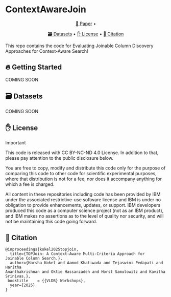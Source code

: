 # ContextAwareJoin

<p align="center">
    <a href="#">📄 Paper</a> • 
</p>

<p align="center">
    <a href="#%EF%B8%8F-datasets">🗃️ Datasets</a> • 
    <a href="#-license">✋ License</a> •
    <a href="#-citation">📜 Citation</a>
</p>



This repo contains the code for Evaluating Joinable Column Discovery Approaches for Context-Aware Search!

## 🔥 Getting Started

COMING SOON

## 🗃️ Datasets


COMING SOON

## ✋ License

> [!IMPORTANT]
> 
> This code is released with CC BY-NC-ND 4.0 License. In addition to that, please pay attention to the public disclosure below.

You are free to copy, modify and distribute this code only for the purpose of comparing this code to other code for scientific experimental purposes, where that distribution is not for a fee, nor does it accompany anything for which a fee is charged.

All content in these repositories including code has been provided by IBM under the associated restrictive-use software license and IBM is under no obligation to provide enhancements, updates, or support. IBM developers produced this code as a computer science project (not as an IBM product), and IBM makes no assertions as to the level of quality nor security, and will not be maintaining this code going forward.


## 📜 Citation

```
@inproceedings{kokel2025topjoin,
  title={TOPJoin: A Context-Aware Multi-Criteria Approach for
Joinable Column Search.},
  author={Harsha Kokel and Aamod Khatiwada and Tejaswini Pedapati and Haritha
Ananthakrishnan and Oktie Hassanzadeh and Horst Samulowitz and Kavitha
Srinivas.},
 booktitle    = {{VLDB} Workshops},
  year={2025}
}
```
